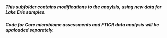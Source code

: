 ##### This subfolder contains modifications to the anaylsis, using new data for Lake Erie samples. 
##### Code for Core microbiome assessments and FTICR data analysis will be upaloaded separately.
